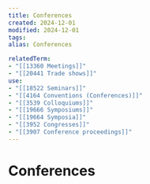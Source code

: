 ```yaml
---
title: Conferences
created: 2024-12-01
modified: 2024-12-01
tags: 
alias: Conferences

relatedTerm:
- "[[13360 Meetings]]"
- "[[20441 Trade shows]]"
use:
- "[[18522 Seminars]]"
- "[[4164 Conventions (Conferences)]]"
- "[[3539 Colloquiums]]"
- "[[19666 Symposiums]]"
- "[[19664 Symposia]]"
- "[[3952 Congresses]]"
- "[[3907 Conference proceedings]]"
---
```

# Conferences
